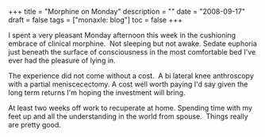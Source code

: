 +++
title = "Morphine on Monday"
description = ""
date = "2008-09-17"
draft = false
tags = ["monaxle: blog"]
toc = false
+++

I spent a very pleasant Monday afternoon this week in the cushioning embrace of clinical morphine.  Not sleeping but not awake. Sedate euphoria just beneath the surface of consciousness in the most comfortable bed I've ever had the pleasure of lying in.

The experience did not come without a cost.  A bi lateral knee anthroscopy with a partial meniscecectomy. A cost well worth paying I'd say given the long term returns I'm hoping the investment will bring.

At least two weeks off work to recuperate at home. Spending time with my feet up and all the understanding in the world from spouse.  Things really are pretty good.